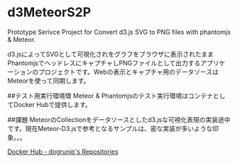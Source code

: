 # d3MeteorS2P
Prototype Serivce Project for Convert d3.js SVG to PNG files with phantomjs &amp; Meteor.


d3.jsによってSVGとして可視化されをグラフをブラウザに表示されたままPhantomjsでヘッドレスにキャプチャしPNGファイルとして出力するアプリケーションのプロジェクトです。Webの表示とキャプチャ用のデータソースはMeteorを使って同期します。

##テスト用実行環境環
Meteor & Phantomjsのテスト実行環境はコンテナとしてDocker Hubで提供します。

##課題
MeteorのCollectionをデータソースとしたd3.jsな可視化表現の実装途中です。現在Meteor-D3.jsで参考となるサンプルは、密な実装が多いような印象。。。

[Docker Hub - dogrunjp's Repositories](https://registry.hub.docker.com/u/dogrunjp/docker-s2p/)
